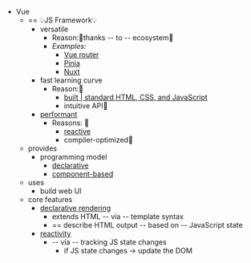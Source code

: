 * Vue 
  * == 💡JS Framework💡
    * versatile
      * Reason:🧠thanks -- to -- ecosystem🧠
      * _Examples:_
        * [Vue router](https://github.com/vuejs/router)
        * [Pinia](https://github.com/vuejs/pinia)
        * [Nuxt](https://github.com/nuxt/nuxt)
    * fast learning curve
      * Reason:🧠
        * [built | standard HTML, CSS, and JavaScript](/vuejs-docs-v3/src/guide/examples/introduction/)
        * intuitive API🧠
    * [performant](/vuejs-docs-v3/src/guide/best-practices/performance.md)
      * Reasons: 🧠
        * [reactive](/vuejs-docs-v3/src/guide/essentials/reactivity-fundamentals.md)
        * compiler-optimized🧠
  * provides
    * programming model
      * [declarative](/vuejs-docs-v3/src/guide/essentials/template-syntax.md)
      * [component-based](/vuejs-docs-v3/src/guide/essentials/component-basics.md)
  * uses
    * build web UI
  * core features
    * [declarative rendering](/vuejs-docs-v3/src/guide/extras/rendering-mechanism.md)
      * extends HTML -- vía -- template syntax
      * == describe HTML output -- based on -- JavaScript state
    * [reactivity](/vuejs-docs-v3/src/guide/extras/reactivity-in-depth.md)
      * -- vía -- tracking JS state changes
        * if JS state changes -> update the DOM
